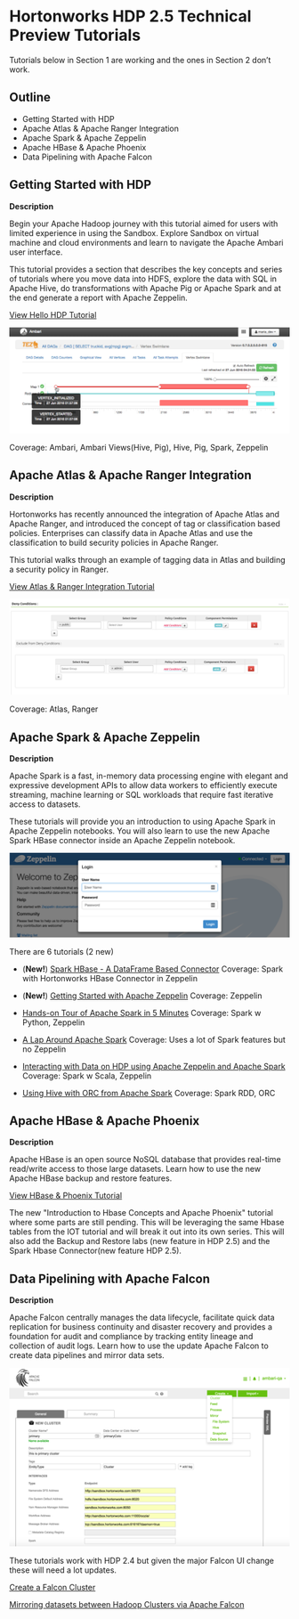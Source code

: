 # Hortonworks HDP 2.5 Technical Preview Tutorials

Tutorials below in Section 1 are working and the ones in Section 2 don’t work.

## Outline 

- Getting Started with HDP
- Apache Atlas & Apache Ranger Integration
- Apache Spark & Apache Zeppelin
- Apache HBase & Apache Phoenix
- Data Pipelining with Apache Falcon


## Getting Started with HDP

**Description**

Begin your Apache Hadoop journey with this tutorial aimed for users with limited experience in using the Sandbox.
Explore Sandbox on virtual machine and cloud environments and learn to navigate the Apache Ambari user interface.

This tutorial provides a section that describes the key concepts and series of tutorials where you move data into HDFS, 
explore the data with SQL in Apache Hive, do transformations with Apache Pig or Apache Spark and at the end generate a 
report with Apache Zeppelin.

[View Hello HDP Tutorial](https://github.com/hortonworks/tutorials/tree/hdp-2.5/tutorials/hortonworks/hello-hdp-an-introduction-to-hadoop)

![tez_vertex_swimlane](/assets/hello-hdp/tez_vertex_swimlane_map1_lab2.png)

Coverage: Ambari, Ambari Views(Hive, Pig), Hive, Pig, Spark, Zeppelin


## Apache Atlas & Apache Ranger Integration

**Description**

Hortonworks has recently announced the integration of Apache Atlas and Apache Ranger, and introduced the concept of tag or classification based policies. Enterprises can classify data in Apache Atlas and use the classification to build security policies in Apache Ranger.

This tutorial walks through an example of tagging data in Atlas and building a security policy in Ranger.

[View Atlas & Ranger Integration Tutorial](https://github.com/hortonworks/tutorials/blob/hdp-2.5/tutorials/hortonworks/tag-based-policies-atlas-ranger/tutorial.md)

![Tag Based Policies](/assets/tag-based-policies-atlas-ranger/deny_conditions.png)

Coverage: Atlas, Ranger

## Apache Spark & Apache Zeppelin

**Description**

Apache Spark is a fast, in-memory data processing engine with elegant and expressive development APIs to allow data workers to efficiently execute streaming, machine learning or SQL workloads that require fast iterative access to datasets. 
 
These tutorials will provide you an introduction to using Apache Spark in Apache Zeppelin notebooks.  You will also learn to use the new Apache Spark HBase connector inside an Apache Zeppelin notebook.

![zeppelin_login_lab4](/assets/hello-hdp/zeppelin_login_lab4.png)

There are 6 tutorials (2 new) 

- (**New!**) [Spark HBase - A DataFrame Based Connector](https://github.com/hortonworks/tutorials/blob/hdp-2.5/tutorials/hortonworks/spark-hbase-a-dataframe-based-hbase-connector/tutorial.md)
Coverage: Spark with Hortonworks HBase Connector in Zeppelin


- (**New!**) [Getting Started with Apache Zeppelin](https://github.com/hortonworks/tutorials/tree/hdp-2.5/tutorials/hortonworks/getting-started-with-apache-zeppelin)
Coverage: Zeppelin

-  [Hands-on Tour of Apache Spark in 5 Minutes](https://github.com/hortonworks/tutorials/blob/hdp-2.5/tutorials/hortonworks/hands-on-tour-of-spark-5-minutes/tutorial.md)
Coverage: Spark w Python, Zeppelin

-  [A Lap Around Apache Spark](https://github.com/hortonworks/tutorials/blob/hdp-2.5/tutorials/hortonworks/a-lap-around-spark/tutorial.md)
Coverage: Uses a lot of Spark features but no Zeppelin

-  [Interacting with Data on HDP using Apache Zeppelin and Apache Spark](https://github.com/hortonworks/tutorials/blob/hdp-2.5/tutorials/hortonworks/interacting-with-data-using-zeppelin-and-spark/tutorial.md)
Coverage: Spark w Scala, Zeppelin

-  [Using Hive with ORC from Apache Spark](https://github.com/hortonworks/tutorials/blob/hdp-2.5/tutorials/hortonworks/orc-with-spark/tutorial.md)
Coverage: Spark RDD, ORC

## Apache HBase & Apache Phoenix

**Description**

Apache HBase is an open source NoSQL database that provides real-time read/write access to those large datasets.  Learn how to use the new Apache HBase backup and restore features.

[View HBase & Phoenix Tutorial](https://github.com/hortonworks/tutorials/blob/hdp-2.5/tutorials/hortonworks/introducing-hbase-phoenix/tutorial.md)

The new "Introduction to Hbase Concepts and Apache Phoenix" tutorial where some parts are still pending.  This will be leveraging the same Hbase tables from the IOT tutorial and will break it out into its own series.   This will also add the Backup and Restore labs (new feature in HDP 2.5) and the Spark Hbase Connector(new feature HDP 2.5).

## Data Pipelining with Apache Falcon

**Description**

Apache Falcon centrally manages the data lifecycle, facilitate quick data replication for business continuity and disaster recovery and provides a foundation for audit and compliance by tracking entity lineage and collection of audit logs.
Learn how to use the update Apache Falcon to create data pipelines and mirror data sets.

![falcon_new_ui](/assets/create-falcon-cluster-hdp2.5/tutorial_image.png)

These tutorials work with HDP 2.4 but given the major Falcon UI change these will need a lot updates.

[Create a Falcon Cluster](https://github.com/hortonworks/tutorials/blob/hdp-2.5/tutorials/hortonworks/create-falcon-cluster-hdp2.5/tutorial.md)

[Mirroring datasets between Hadoop Clusters via Apache Falcon](https://github.com/hortonworks/tutorials/blob/hdp-2.5/tutorials/hortonworks/mirroring-datasets-using-falcon-hdp2.5/tutorial.md)
